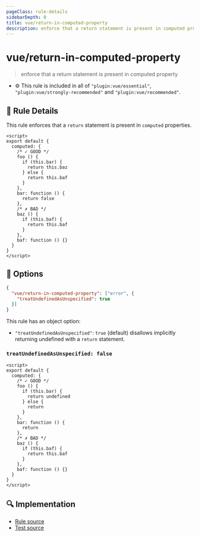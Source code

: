 ```yaml
---
pageClass: rule-details
sidebarDepth: 0
title: vue/return-in-computed-property
description: enforce that a return statement is present in computed property
---
```

# vue/return-in-computed-property
> enforce that a return statement is present in computed property

- :gear: This rule is included in all of `"plugin:vue/essential"`, `"plugin:vue/strongly-recommended"` and `"plugin:vue/recommended"`.

## :book: Rule Details

This rule enforces that a `return` statement is present in `computed` properties.

<eslint-code-block :rules="{'vue/return-in-computed-property': ['error']}">

```vue
<script>
export default {
  computed: {
    /* ✓ GOOD */
    foo () {
      if (this.bar) {
        return this.baz
      } else {
        return this.baf
      }
    },
    bar: function () {
      return false
    },
    /* ✗ BAD */
    baz () {
      if (this.baf) {
        return this.baf
      }
    },
    baf: function () {}
  }
}
</script>
```

</eslint-code-block>

## :wrench: Options

```json
{
  "vue/return-in-computed-property": ["error", {
    "treatUndefinedAsUnspecified": true
  }]
}
```

This rule has an object option:
- `"treatUndefinedAsUnspecified"`: `true` (default) disallows implicitly returning undefined with a `return` statement.

### `treatUndefinedAsUnspecified: false`

<eslint-code-block :rules="{'vue/return-in-computed-property': ['error', { treatUndefinedAsUnspecified: false }]}">

```vue
<script>
export default {
  computed: {
    /* ✓ GOOD */
    foo () {
      if (this.bar) {
        return undefined
      } else {
        return
      }
    },
    bar: function () {
      return
    },
    /* ✗ BAD */
    baz () {
      if (this.baf) {
        return this.baf
      }
    },
    baf: function () {}
  }
}
</script>
```

</eslint-code-block>

## :mag: Implementation

- [Rule source](https://github.com/vuejs/eslint-plugin-vue/blob/master/lib/rules/return-in-computed-property.js)
- [Test source](https://github.com/vuejs/eslint-plugin-vue/blob/master/tests/lib/rules/return-in-computed-property.js)
